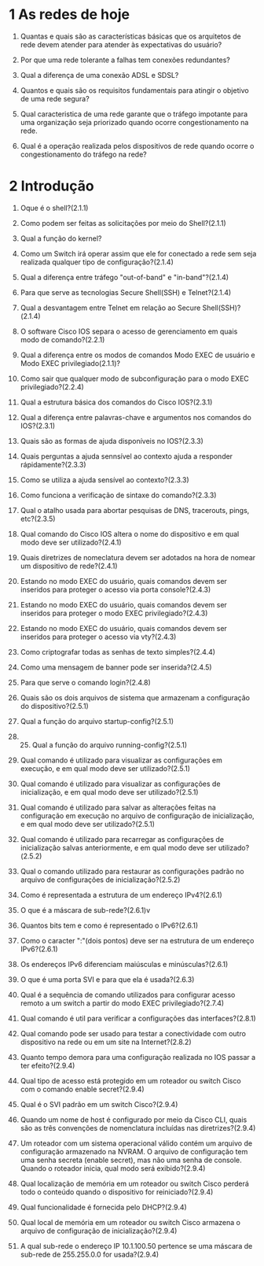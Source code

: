 # 1 As redes de hoje

1. Quantas e quais são as características básicas que os arquitetos de rede devem atender para atender às expectativas do usuário?

2. Por que uma rede tolerante a falhas tem conexões redundantes?

3. Qual a diferença de uma conexão ADSL e SDSL?

4. Quantos e quais são os requisitos fundamentais para atingir o objetivo de uma rede segura?

5. Qual caracteristica de uma rede garante que o tráfego impotante para uma organização seja priorizado quando ocorre congestionamento na rede.

6. Qual é a operação realizada pelos dispositivos de rede quando ocorre o congestionamento do tráfego na rede?

# 2 Introdução

1. Oque é o shell?(2.1.1)

2. Como podem ser feitas as solicitações por meio do Shell?(2.1.1)

3. Qual a função do kernel?

4. Como um Switch irá operar assim que ele for conectado a rede sem seja realizada qualquer tipo de configuração?(2.1.4)

5. Qual a diferença entre tráfego "out-of-band" e "in-band"?(2.1.4)

6. Para que serve as tecnologias Secure Shell(SSH) e Telnet?(2.1.4)

7. Qual a desvantagem entre Telnet em relação ao Secure Shell(SSH)?(2.1.4)

8. O software Cisco IOS separa o acesso de gerenciamento em quais modo de comando?(2.2.1)

9. Qual a diferença entre os modos de comandos Modo EXEC de usuário e Modo EXEC privilegiado(2.1.1)?

10. Como sair que qualquer modo de subconfiguração para o modo EXEC privilegiado?(2.2.4)

11. Qual a estrutura básica dos comandos do Cisco IOS?(2.3.1)

12. Qual a diferença entre palavras-chave e argumentos nos comandos do IOS?(2.3.1)

13. Quais são as formas de ajuda disponíveis  no IOS?(2.3.3)

14. Quais perguntas a ajuda sennsível ao contexto ajuda a responder rápidamente?(2.3.3)

15. Como se utiliza a ajuda sensível ao contexto?(2.3.3)

16. Como funciona a verificação de sintaxe do comando?(2.3.3)

17. Qual o atalho usada para abortar pesquisas de DNS, tracerouts, pings, etc?(2.3.5)

18. Qual comando do Cisco IOS altera o nome do dispositivo e em qual modo deve ser utilizado?(2.4.1)

19. Quais diretrizes de nomeclatura devem ser adotados na hora de nomear um dispositivo de rede?(2.4.1)

20. Estando no modo EXEC do usuário, quais comandos devem ser inseridos para proteger o acesso via porta console?(2.4.3)

21. Estando no modo EXEC do usuário, quais comandos devem ser inseridos para proteger o modo EXEC privilegiado?(2.4.3)

20. Estando no modo EXEC do usuário, quais comandos devem ser inseridos para proteger o acesso via vty?(2.4.3)

21. Como criptografar todas as senhas de texto simples?(2.4.4)

22. Como uma mensagem de banner pode ser inserida?(2.4.5)

23. Para que serve o comando login?(2.4.8)

24. Quais são os dois arquivos de sistema que armazenam a configuração do dispositivo?(2.5.1)

25. Qual a função do arquivo startup-config?(2.5.1)

26. 25. Qual a função do arquivo running-config?(2.5.1)

27. Qual comando é utilizado para visualizar as configurações em execução, e em qual modo deve ser utilizado?(2.5.1)

28. Qual comando é utilizado para visualizar as configurações de inicialização, e em qual modo deve ser utilizado?(2.5.1)

29. Qual comando é utilizado para salvar as alterações feitas na configuração em execução no arquivo de configuração de inicialização, e em qual modo deve ser utilizado?(2.5.1)

30. Qual comando é utilizado para recarregar as configurações de inicialização salvas anteriormente, e em qual modo deve ser utilizado?(2.5.2)

31. Qual o comando utilizado para restaurar as configurações padrão no arquivo de configurações de inicialização?(2.5.2)

32. Como é representada a estrutura de um endereço IPv4?(2.6.1)

33. O que é a máscara de sub-rede?(2.6.1)v

34. Quantos bits tem e como é representado o IPv6?(2.6.1)

35. Como o caracter ":"(dois pontos) deve ser na estrutura de um endereço IPv6?(2.6.1)

36. Os endereços IPv6 diferenciam maiúsculas e minúsculas?(2.6.1)

37. O que é uma porta SVI e para que ela é usada?(2.6.3)

38. Qual é a sequência de comando utilizados para configurar acesso remoto a um switch a partir do modo EXEC privilegiado?(2.7.4)

39. Qual comando é util para verificar a configurações das interfaces?(2.8.1)

40. Qual comando pode ser usado para testar a conectividade com outro dispositivo na rede ou em um site na Internet?(2.8.2)

41. Quanto tempo demora para uma configuração realizada no IOS passar a ter efeito?(2.9.4)

42. Qual tipo de acesso está protegido em um roteador ou switch Cisco com o comando enable secret?(2.9.4)

43. Qual é o SVI padrão em um switch Cisco?(2.9.4)

44. Quando um nome de host é configurado por meio da Cisco CLI, quais são as três convenções de nomenclatura incluídas nas diretrizes?(2.9.4)

45. Um roteador com um sistema operacional válido contém um arquivo de configuração armazenado na NVRAM. O arquivo de configuração tem uma senha secreta (enable secret), mas não uma senha de console. Quando o roteador inicia, qual modo será exibido?(2.9.4)

46. Qual localização de memória em um roteador ou switch Cisco perderá todo o conteúdo quando o dispositivo for reiniciado?(2.9.4)

47. Qual funcionalidade é fornecida pelo DHCP?(2.9.4)

48. Qual local de memória em um roteador ou switch Cisco armazena o arquivo de configuração de inicialização?(2.9.4)

49. A qual sub-rede o endereço IP 10.1.100.50 pertence se uma máscara de sub-rede de 255.255.0.0 for usada?(2.9.4)


